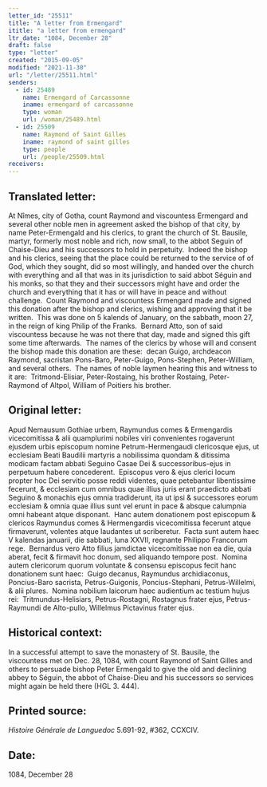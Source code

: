 ```yaml
---
letter_id: "25511"
title: "A letter from Ermengard"
ititle: "a letter from ermengard"
ltr_date: "1084, December 28"
draft: false
type: "letter"
created: "2015-09-05"
modified: "2021-11-30"
url: "/letter/25511.html"
senders:
  - id: 25489
    name: Ermengard of Carcassonne
    iname: ermengard of carcassonne
    type: woman
    url: /woman/25489.html
  - id: 25509
    name: Raymond of Saint Gilles
    iname: raymond of saint gilles
    type: people
    url: /people/25509.html
receivers:
---
```

<h2> Translated letter:</h2><p>At Nîmes, city of Gotha, count Raymond and viscountess Ermengard and several other noble men in agreement asked the bishop of that city, by name Peter-Ermengald and his clerics, to grant the church of St. Bausile, martyr, formerly most noble and rich, now small, to the abbot Seguin of Chaise-Dieu and his successors to hold in perpetuity.&nbsp; Indeed the bishop and his clerics, seeing that the place could be returned to the service of of God, which they sought, did so most willingly, and handed over the church with everything and all that was in its jurisdiction to said abbot Séguin and his monks, so that they and their successors might have and order the church and everything that it has or will have in peace and without challenge.&nbsp; Count Raymond and viscountess Ermengard made and signed this donation after the bishop and clerics, wishing and approving that it be written.&nbsp; This was done on 5 kalends of January, on the sabbath, moon 27, in the reign of king Philip of the Franks.&nbsp; Bernard Atto, son of said viscountess because he was not there that day, made and signed this gift some time afterwards.&nbsp; The names of the clerics by whose will and consent the bishop made this donation are these:&nbsp; decan Guigo, archdeacon Raymond, sacristan Pons-Baro, Peter-Guigo, Pons-Stephen, Peter-William, and several others.&nbsp; The names of noble laymen hearing this and witness to it are:&nbsp; Tritmond-Elisiar, Peter-Rostaing, his brother Rostaing, Peter-Raymond of Altpol, William of Poitiers his brother.</p><h2 class="mt-4"> Original letter:</h2><p>Apud Nemausum Gothiae urbem, Raymundus comes &amp; Ermengardis vicecomitissa &amp; alii quamplurimi nobiles viri convenientes rogaverunt ejusdem urbis episcopum nomine Petrum-Hermengaudi clericosque ejus, ut ecclesiam Beati Baudilii martyris a nobilissima quondam &amp; ditissima modicam factam abbati Seguino Casae Dei &amp; successoribus-ejus in perpetuum habere concederent.&nbsp; Episcopus vero &amp; ejus clerici locum propter hoc Dei servitio posse reddi videntes, quae petebantur libentissime fecerunt, &amp; ecclesiam cum omnibus quae illius juris erant praedicto abbati Seguino &amp; monachis ejus omnia tradiderunt, ita ut ipsi &amp; successores eorum ecclesiam &amp; omnia quae illius sunt vel erunt in pace &amp; absque calumpnia omni habeant atque disponant.&nbsp; Hanc autem donationem post episcopum &amp; clericos Raymundus comes &amp; Hermengardis vicecomitissa fecerunt atque firmaverunt, volentes atque laudantes ut scriberetur.&nbsp; Facta sunt autem haec V kalendas januarii, die sabbati, luna XXVII, regnante Philippo Francorum rege.&nbsp; Bernardus vero Atto filius jamdictae vicecomitissae non ea die, quia aberat, fecit &amp; firmavit hoc donum, sed aliquando tempore post.&nbsp; Nomina autem clericorum quorum voluntate &amp; consensu episcopus fecit hanc donationem sunt haec:&nbsp; Guigo decanus, Raymundus archidiaconus, Poncius-Baro sacrista, Petrus-Guigonis, Poncius-Stephani, Petrus-Willelmi, &amp; alii plures.&nbsp; Nomina nobilium laicorum haec audientium ac testium hujus rei:&nbsp; Tritmundus-Helisiars, Petrus-Rostagni, Rostagnus frater ejus, Petrus-Raymundi de Alto-pullo, Willelmus Pictavinus frater ejus.</p><h2 class="mt-4"> Historical context:</h2><p>In a successful attempt to save the monastery of St. Bausile, the viscountess met on Dec. 28, 1084, with count Raymond of Saint Gilles and others to persuade bishop Peter Ermengald to give the old and declining abbey to Séguin, the abbot of Chaise-Dieu and his successors so services might again be held there (HGL 3. 444).</p><h2 class="mt-4"> Printed source:</h2><p><i>Histoire Générale de Languedoc</i> 5.691-92, #362, CCXCIV.&nbsp;&nbsp;</p><h2 class="mt-4"> Date:</h2>1084, December 28